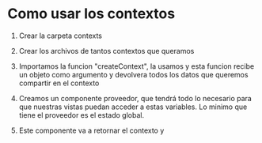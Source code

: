 # Como usar los contextos

1. Crear la carpeta contexts

2. Crear los archivos de tantos contextos que queramos

3. Importamos la funcion "createContext", la usamos y esta funcion recibe un objeto como argumento y devolvera todos los datos que queremos compartir en el contexto

4. Creamos un componente proveedor, que tendrá todo lo necesario para que nuestras vistas puedan acceder a estas variables. Lo minimo que tiene el proveedor es el estado global.

5. Este componente va a retornar el contexto y
